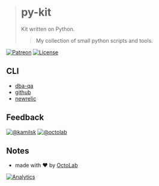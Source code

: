 > # py-kit
>
> Kit written on Python.
> > My collection of small python scripts and tools.

[![Patreon](https://img.shields.io/badge/patreon-donate-orange.svg)](https://www.patreon.com/octolab)
[![License](https://img.shields.io/github/license/mashape/apistatus.svg?maxAge=2592000)](LICENSE)

## CLI

- [dba-qa](cmd/dba-qa)
- [github](cmd/github)
- [newrelic](cmd/newrelic)

## Feedback

[![@kamilsk](https://img.shields.io/badge/author-%40kamilsk-blue.svg)](https://twitter.com/ikamilsk)
[![@octolab](https://img.shields.io/badge/sponsor-%40octolab-blue.svg)](https://twitter.com/octolab_inc)

## Notes

- made with ❤️ by [OctoLab](https://www.octolab.org/)

[![Analytics](https://ga-beacon.appspot.com/UA-109817251-14/py-kit/readme)](https://github.com/igrigorik/ga-beacon)
